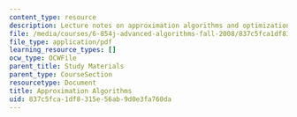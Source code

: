 ```yaml
---
content_type: resource
description: Lecture notes on approximation algorithms and optimization problems.
file: /media/courses/6-854j-advanced-algorithms-fall-2008/837c5fca1df8315e56ab9d0e3fa760da_notes_approx.pdf
file_type: application/pdf
learning_resource_types: []
ocw_type: OCWFile
parent_title: Study Materials
parent_type: CourseSection
resourcetype: Document
title: Approximation Algorithms
uid: 837c5fca-1df8-315e-56ab-9d0e3fa760da
---
```

